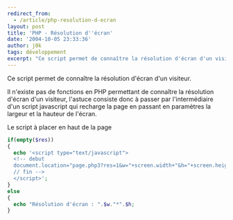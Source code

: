 ```yaml
---
redirect_from:
  - /article/php-resolution-d-ecran
layout: post
title: 'PHP - Résolution d''écran'
date: '2004-10-05 23:33:36'
author: j0k
tags: développement
excerpt: "Ce script permet de connaître la résolution d'écran d'un visiteur.  \nIl n'existe pas de fonctions en PHP permettant de connaître la résolution d'écran d'un visiteur, l'astuce consiste donc à passer par l'intermédiaire d'un script javascript qui recharge la page en passant en paramètres la largeur et la hauteur de l'écran."
---
```


Ce script permet de connaître la résolution d'écran d'un visiteur.

 Il n'existe pas de fonctions en PHP permettant de connaître la résolution d'écran d'un visiteur, l'astuce consiste donc à passer par l'intermédiaire d'un script javascript qui recharge la page en passant en paramètres la largeur et la hauteur de l'écran.

Le script à placer en haut de la page

```php
if(empty($res))
{
  echo '<script type="text/javascript">
  <!-- debut
  document.location="page.php3?res=1&w="+screen.width+"&h="+screen.height;
  // fin -->
  </script>';
}
else
{
  echo "Résolution d'écran : ".$w."*".$h;
}
```
